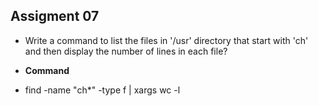 ## Assigment 07
 - Write a command to list the files in '/usr' directory that start with 'ch' and then display the number of lines in each file?

 - **Command**
  - find <directory-path> -name "ch*" -type f | xargs wc -l